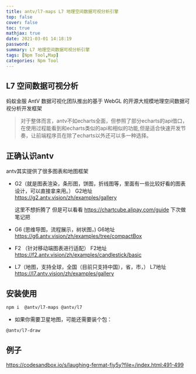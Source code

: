 ```yaml
---
title: antv/l7-maps L7 地理空间数据可视分析引擎
top: false
cover: false
toc: true
mathjax: true
date: 2021-03-01 14:18:19
password:
summary: L7 地理空间数据可视分析引擎
tags: [Npm Tool,Map]
categories: Npm Tool
---
```


## L7 空间数据可视分析

蚂蚁金服 AntV 数据可视化团队推出的基于 WebGL 的开源大规模地理空间数据可视分析开发框架

> 对于整体而言，antv不如echarts全面，但参照了部分echarts的api借口，在使用过程能看到和echarts类似的api和相似的功能,但是适合快速开发节奏，让前端程序员在除了echarts以外还可以多一种选择。

## 正确认识antv

antv其实提供了很多图表和地图框架

- G2（就是图表渲染，条形图，饼图，折线图等，里面有一些比较好看的图表设计，可以直接拿来用。）
  G2地址 https://g2.antv.vision/zh/examples/gallery

  这里不想折腾了 但是可以看看 https://chartcube.alipay.com/guide 下次做笔记把

- G6 (思维导图，流程展示，树状图，)
  G6地址 https://g6.antv.vision/zh/examples/tree/compactBox

- F2 （针对移动端图表进行适配）
  F2地址 https://f2.antv.vision/zh/examples/candlestick/basic

- L7（地图，支持全球，全国（目前只支持中国），省，市，）
  L7地址 https://l7.antv.vision/zh/examples/gallery 

## 安装使用 

```sh
npm i  @antv/l7-maps @antv/l7
```

- 如果你需要卫星地图，可能还需要装个包：

```sh
@antv/l7-draw
```

## 例子

https://codesandbox.io/s/laughing-fermat-fjy5y?file=/index.html:491-499
